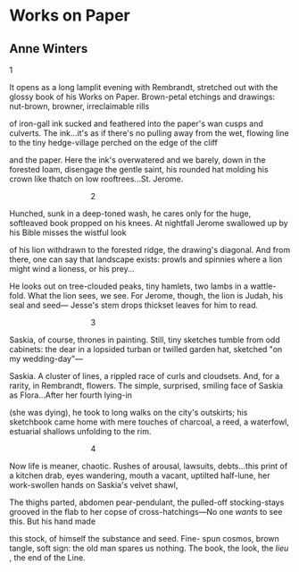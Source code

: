 # Works on Paper
## Anne Winters
1

It opens as a long lamplit evening
with Rembrandt, stretched out with the glossy book
of his Works on Paper. Brown-petal etchings and drawings:
nut-brown, browner, irreclaimable rills

of iron-gall ink sucked and feathered into
the paper's wan cusps and culverts. The ink...it's as if
there's no pulling away from the wet, flowing line
to the tiny hedge-village perched on the edge of the cliff

and the paper. Here the ink's overwatered
and we barely, down in the forested loam,
disengage the gentle saint, his rounded hat molding
his crown like thatch on low rooftrees...St. Jerome.


                                     2

Hunched, sunk in a deep-toned wash,
he cares only for the huge, softleaved book
propped on his knees. At nightfall Jerome swallowed up
by his Bible misses the wistful look

of his lion withdrawn to the forested ridge,
the drawing's diagonal. And from there, one can say
that landscape exists: prowls and spinnies
where a lion might wind a lioness, or his prey...

He looks out on tree-clouded peaks, tiny hamlets,
two lambs in a wattle-fold. What the lion sees, we see.
For Jerome, though, the lion is Judah, his seal and seed—
Jesse's stem drops thickset leaves for him to read.


                                     3

Saskia, of course, thrones in painting. Still,
tiny sketches tumble from odd cabinets:
the dear in a lopsided turban or twilled
garden hat, sketched "on my wedding-day"—

Saskia. A cluster of lines, a rippled race
of curls and cloudsets. And, for a rarity,
in Rembrandt, flowers. The simple, surprised, smiling face
of Saskia as Flora...After her fourth lying-in

(she was dying), he took to long walks
on the city's outskirts; his sketchbook came home
with mere touches of charcoal, a reed, a waterfowl,
estuarial shallows unfolding to the rim.


                                     4

Now life is meaner, chaotic. Rushes of arousal,
lawsuits, debts...this print of a kitchen drab,
eyes wandering, mouth a vacant, uptilted half-lune,
her work-swollen hands on Saskia's velvet shawl,

The thighs parted, abdomen pear-pendulant,
the pulled-off stocking-stays grooved in the flab
to her copse of cross-hatchings—No one
_wants_ to see this. But his hand made

this stock, of himself the substance and seed. Fine-
spun cosmos, brown tangle, soft sign:
the old man spares us nothing. The book,
the look, the _lieu_ , the end of the Line.